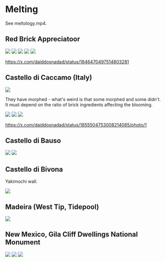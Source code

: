 # Melting

See meltology.mp4.

## Red Brick Appreciatoor

![](img/sunyaragi.jpeg)
![](img/redbrick.jpeg)
![](img/redbrick2.jpeg)
![](img/redbrick3.jpeg)
![](img/redbrick4.jpeg)

https://x.com/daiddosnadad/status/1846470497514803281

## Castello di Caccamo (Italy)

![](img/melted-bricks.jpeg)

They have morphed - what's weird is that some morphed and some didn't. It must depend on the ratio of brick ingredients affecting the blooming.

![](img/caccamo1.jpeg)
![](img/caccamo2.jpeg)
![](img/caccamo3.jpeg)

https://x.com/daiddosnadad/status/1855504753008214085/photo/1

## Castello di Bauso

![](img/castello-bauso.jpeg)
![](img/castello-bauso2.jpeg)

## Castello di Bivona

Yakimochi wall.

![](img/castello-bivona.jpeg)

## Madeira (West Tip, Tidepool)

![](img/madeira.jpg)

## New Mexico, Gila Cliff Dwellings National Monument

![](img/new-mexico1.jpeg)
![](img/new-mexico2.jpeg)
![](img/new-mexico3.jpeg)